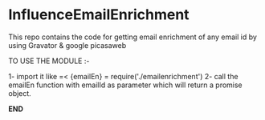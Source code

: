 # InfluenceEmailEnrichment
This repo contains the code for getting email enrichment of any email id by using Gravator &amp; google picasaweb


TO USE THE MODULE :-

1- import it like =< {emailEn} = require('./emailenrichment')
2- call the emailEn function with emailId as parameter which will return a promise object.

******END******
